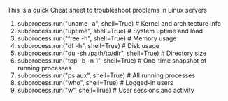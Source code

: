 This is a quick Cheat sheet to troubleshoot problems in Linux servers

1. subprocess.run("uname -a", shell=True)                   # Kernel and architecture info
2. subprocess.run("uptime", shell=True)                     # System uptime and load
3. subprocess.run("free -h", shell=True)                    # Memory usage
4. subprocess.run("df -h", shell=True)                      # Disk usage
5. subprocess.run("du -sh /path/to/dir", shell=True)        # Directory size
6. subprocess.run("top -b -n 1", shell=True)                # One-time snapshot of running processes
7. subprocess.run("ps aux", shell=True)                     # All running processes
8. subprocess.run("who", shell=True)                        # Logged-in users
9. subprocess.run("w", shell=True)                          # User sessions and activity


